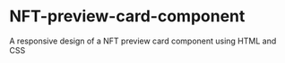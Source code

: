 # NFT-preview-card-component
A responsive design of a NFT preview card component using HTML and CSS
